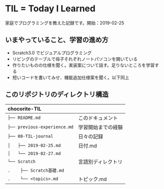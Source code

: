 # TIL = Today I Learned

家庭でプログラミングを教えた記録です。開始：2019-02-25

## いまやっていること、学習の進め方

- Scratch3.0 でビジュアルプログラミング
- リビングのテーブルで母子それぞれノートパソコンを開いている
- 作りたいものの仕様を聞く。実装案について話す。足りないところを学習する
- 短いコードを書いてみせ、機能追加仕様案を聞く。以下同上

## このリポジトリのディレクトリ構造
| chocorite-TIL                |           |
| :--------------------------- | :-------- |
| `├── README.md`              | このドキュメント  |
| `├── previous-experience.md` | 学習開始までの経験 |
| `├── 00-TIL-journal`         | 日々の記録     |
| `│   ├── 2019-02-25.md`      | 日付.md     |
| `│   └── 2019-02-27.md`      |           |
| `└── Scratch`                | 言語別ディレクトリ |
| `.    ├── Scratch基礎.md`     |           |
| `.    └── <topics>.md`       | トピック.md   |

